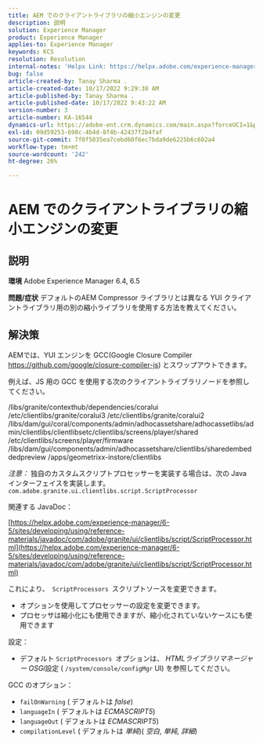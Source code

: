 ```yaml
---
title: AEM でのクライアントライブラリの縮小エンジンの変更
description: 説明
solution: Experience Manager
product: Experience Manager
applies-to: Experience Manager
keywords: KCS
resolution: Resolution
internal-notes: 'Helpx Link: https://helpx.adobe.com/experience-manager/kb/how-to-change-the-minification-engine-for-client-libraries-in-AEM.html'
bug: false
article-created-by: Tanay Sharma .
article-created-date: 10/17/2022 9:29:38 AM
article-published-by: Tanay Sharma .
article-published-date: 10/17/2022 9:43:22 AM
version-number: 3
article-number: KA-16544
dynamics-url: https://adobe-ent.crm.dynamics.com/main.aspx?forceUCI=1&pagetype=entityrecord&etn=knowledgearticle&id=f9670338-fe4d-ed11-bba2-0022480868ff
exl-id: 09d59253-698c-4b4d-8f4b-42437f2b4faf
source-git-commit: 7f0f5035ea7cebd60f6ec7bda9de6225b6c602a4
workflow-type: tm+mt
source-wordcount: '242'
ht-degree: 26%

---
```


# AEM でのクライアントライブラリの縮小エンジンの変更

## 説明

<b>環境</b>
Adobe Experience Manager 6.4, 6.5


<b>問題/症状</b>
デフォルトのAEM Compressor ライブラリとは異なる YUI クライアントライブラリ用の別の縮小ライブラリを使用する方法を教えてください。


## 解決策


AEMでは、YUI エンジンを GCC(Google Closure Compiler https://github.com/google/closure-compiler-js) とスワップアウトできます。

例えば、JS 用の GCC を使用する次のクライアントライブラリノードを参照してください。

/libs/granite/contexthub/dependencies/coralui /etc/clientlibs/granite/coralui3 /etc/clientlibs/granite/coralui2 /libs/dam/gui/coral/components/admin/adhocassetshare/adhocassetlibs/admin/clientlibs/clientlibsetc/clientlibs/screens/player/shared /etc/clientlibs/screens/player/firmware /libs/dam/gui/components/admin/adhocassetshare/clientlibs/sharedembeddedpreview /apps/geometrixx-instore/clientlibs



*注意：* 独自のカスタムスクリプトプロセッサーを実装する場合は、次の Java インターフェイスを実装します。
`com.adobe.granite.ui.clientlibs.script.ScriptProcessor`



関連する JavaDoc：

[https://helpx.adobe.com/experience-manager/6-5/sites/developing/using/reference-materials/javadoc/com/adobe/granite/ui/clientlibs/script/ScriptProcessor.html](https://helpx.adobe.com/experience-manager/6-5/sites/developing/using/reference-materials/javadoc/com/adobe/granite/ui/clientlibs/script/ScriptProcessor.html)

これにより、` ScriptProcessors `スクリプトソースを変更できます。

- オプションを使用してプロセッサーの設定を変更できます。
- プロセッサは縮小化にも使用できますが、縮小化されていないケースにも使用できます




設定：

- デフォルト `ScriptProcessors `オプションは、 *HTMLライブラリマネージャー OSGi*&#x200B;設定 ( `/system/console/configMgr` UI) を参照してください。




GCC のオプション：

- `failOnWarning` ( デフォルトは *false*)
- `languageIn` ( デフォルトは *ECMASCRIPT5*)
- `languageOut` ( デフォルトは *ECMASCRIPT5*)
- `compilationLevel` ( デフォルトは *単純*)( *空白*, *単純*, *詳細*)
